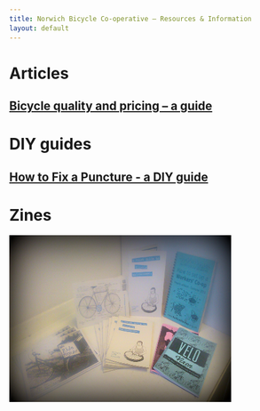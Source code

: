 ```yaml
---
title: Norwich Bicycle Co-operative – Resources & Information
layout: default
---
```


# Articles

## [Bicycle quality and pricing – a guide](http://www.norwichbicyclerepaircoop.co.uk/resources-information/quality-pricing-guide/)

# DIY guides

## [How to Fix a Puncture - a DIY guide](http://www.norwichbicyclerepaircoop.co.uk/resources-information/diy-puncture-repair-guide.pdf)

# Zines

<img src="/static/images/Zines_for_sale.jpg" width="400" height="300" />
